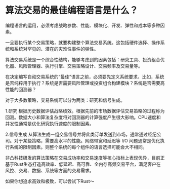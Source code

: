 # 算法交易的最佳编程语言是什么？

编程语言的运用，必须考虑战略参数、性能、模块化、开发、弹性和成本等多种因素。

一旦要执行某个交易策略，就要构建整个算法交易系统。这包括硬件选择、操作系统和系统对罕见的、潜在的灾难性事件的弹性。

算法交易系统是一个综合性结构，能够考虑到的因素包括：研究工具、投资组合优化器、风险管理器、执行引擎、交易策略设计、交易频率及交易量等。

在决定编写自动交易系统的“最佳”语言之前，必须要先定义系统要求。比如，系统是否纯粹用于执行？系统是否需要风险管理或投资组合构建模块？系统是否需要高性能的回测器？

对于大多数策略，交易系统可以分为两类：研究和信号生成。

1.研究
根据历史数据评估战略绩效。根据先前的市场数据评估交易策略的过程称为回测。数据大小和算法复杂度将对回测器的计算强度产生很大影响。CPU速度和并发性通常是优化研究执行速度的限制因素。

2.信号生成
从算法生成一组交易信号并将此类订单发送到市场，通常通过经纪公司。对于某些策略，需要高水平的性能。网络带宽和延迟等 I/O 问题通常是优化执行系统的限制因素。则整个系统的每个组件的语言选择可能会大不相同。

非凸科技研发的算法策略在交易成功率和交易速度等核心指标上表现优异，目前正基于Rust生态打造高效率、低延迟、高可靠、全内存高频交易平台，满足客户在风控、交易、数据、系统等方面的交易需求。

如果你想追求高效和极致，可以尝试下Rust～
